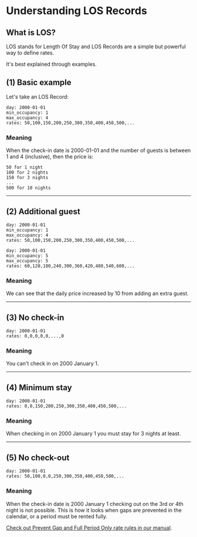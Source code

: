 # Understanding LOS Records

## What is LOS?

LOS stands for Length Of Stay and LOS Records are a simple but powerful way to define rates.

It's best explained through examples.

## (1) Basic example
Let's take an LOS Record:

~~~
day: 2000-01-01
min_occupancy: 1
max_occupancy: 4
rates: 50,100,150,200,250,300,350,400,450,500,...
~~~

### Meaning

When the check-in date is 2000-01-01 and the number of guests is between 1 and 4 (inclusive), then the price is:

~~~
50 for 1 night
100 for 2 nights
150 for 3 nights
...
500 for 10 nights
~~~

---

## (2) Additional guest

~~~
day: 2000-01-01
min_occupancy: 1
max_occupancy: 4
rates: 50,100,150,200,250,300,350,400,450,500,...

day: 2000-01-01
min_occupancy: 5
max_occupancy: 5
rates: 60,120,180,240,300,360,420,480,540,600,...
~~~

### Meaning

We can see that the daily price increased by 10 from adding an extra guest.

---

## (3) No check-in

~~~
day: 2000-01-01
rates: 0,0,0,0,0,...,0
~~~

### Meaning

You can't check in on 2000 January 1.

---

## (4) Minimum stay

~~~
day: 2000-01-01
rates: 0,0,150,200,250,300,350,400,450,500,...
~~~

### Meaning

When checking in on 2000 January 1 you must stay for 3 nights at least.

---

## (5) No check-out

~~~
day: 2000-01-01
rates: 50,100,0,0,250,300,350,400,450,500,...
~~~

### Meaning

When the check-in date is 2000 January 1 checking out on the 3rd or 4th night is not possible.
This is how it looks when gaps are prevented in the calendar, or a period must be rented fully.

[Check out Prevent Gap and Full Period Only rate rules in our manual](https://manual.bookingsync.com/hc/en-us/articles/360005324073-Rentals-Rate-rules).
